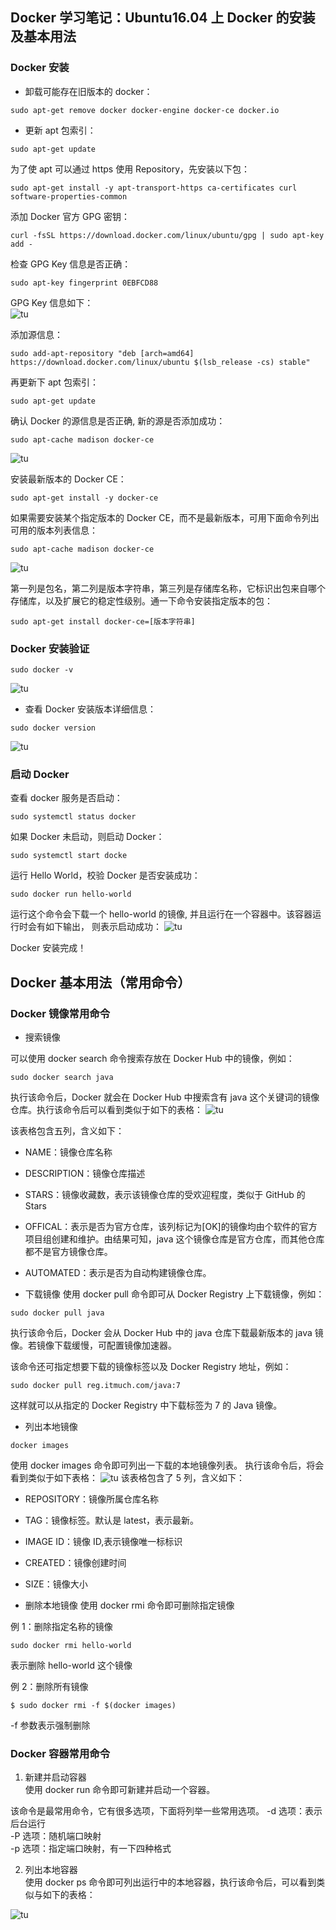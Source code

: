 ## Docker 学习笔记：Ubuntu16.04 上 Docker 的安装及基本用法

### Docker 安装

- 卸载可能存在旧版本的 docker：

```
sudo apt-get remove docker docker-engine docker-ce docker.io
```

- 更新 apt 包索引：

```
sudo apt-get update
```

为了使 apt 可以通过 https 使用 Repository，先安装以下包：

```
sudo apt-get install -y apt-transport-https ca-certificates curl software-properties-common
```

添加 Docker 官方 GPG 密钥：

```
curl -fsSL https://download.docker.com/linux/ubuntu/gpg | sudo apt-key add -
```

检查 GPG Key 信息是否正确：

```
sudo apt-key fingerprint 0EBFCD88
```

GPG Key 信息如下：  
![tu](./img/1.png)

添加源信息：

```
sudo add-apt-repository "deb [arch=amd64] https://download.docker.com/linux/ubuntu $(lsb_release -cs) stable"
```

再更新下 apt 包索引：

```
sudo apt-get update
```

确认 Docker 的源信息是否正确, 新的源是否添加成功：

```
sudo apt-cache madison docker-ce
```

![tu](./img/2.png)

安装最新版本的 Docker CE：

```
sudo apt-get install -y docker-ce
```

如果需要安装某个指定版本的 Docker CE，而不是最新版本，可用下面命令列出可用的版本列表信息：

```
sudo apt-cache madison docker-ce
```

![tu](./img/3.png)

第一列是包名，第二列是版本字符串，第三列是存储库名称，它标识出包来自哪个存储库，以及扩展它的稳定性级别。通一下命令安装指定版本的包：

```
sudo apt-get install docker-ce=[版本字符串]
```

### Docker 安装验证

```
sudo docker -v
```

![tu](./img/4.png)

- 查看 Docker 安装版本详细信息：

```
sudo docker version
```

![tu](./img/5.png)

### 启动 Docker

查看 docker 服务是否启动：

```
sudo systemctl status docker
```

如果 Docker 未启动，则启动 Docker：

```
sudo systemctl start docke
```

运行 Hello World，校验 Docker 是否安装成功：

```
sudo docker run hello-world
```

运行这个命令会下载一个 hello-world 的镜像, 并且运行在一个容器中。该容器运行时会有如下输出， 则表示启动成功：
![tu](./img/6.png)

Docker 安装完成！

## Docker 基本用法（常用命令）

### Docker 镜像常用命令

- 搜索镜像

可以使用 docker search 命令搜索存放在 Docker Hub 中的镜像，例如：

```
sudo docker search java
```

执行该命令后，Docker 就会在 Docker Hub 中搜索含有 java 这个关键词的镜像仓库。执行该命令后可以看到类似于如下的表格：
![tu](./img/7.png)

该表格包含五列，含义如下：

- NAME：镜像仓库名称
- DESCRIPTION：镜像仓库描述
- STARS：镜像收藏数，表示该镜像仓库的受欢迎程度，类似于 GitHub 的 Stars
- OFFICAL：表示是否为官方仓库，该列标记为[OK]的镜像均由个软件的官方项目组创建和维护。由结果可知，java 这个镜像仓库是官方仓库，而其他仓库都不是官方镜像仓库。
- AUTOMATED：表示是否为自动构建镜像仓库。

- 下载镜像
  使用 docker pull 命令即可从 Docker Registry 上下载镜像，例如：

```
sudo docker pull java
```

执行该命令后，Docker 会从 Docker Hub 中的 java 仓库下载最新版本的 java 镜像。若镜像下载缓慢，可配置镜像加速器。

该命令还可指定想要下载的镜像标签以及 Docker Registry 地址，例如：

```
sudo docker pull reg.itmuch.com/java:7
```

这样就可以从指定的 Docker Registry 中下载标签为 7 的 Java 镜像。

- 列出本地镜像

```
docker images
```

使用 docker images 命令即可列出一下载的本地镜像列表。
执行该命令后，将会看到类似于如下表格：
![tu](./img/8.png)
该表格包含了 5 列，含义如下：

- REPOSITORY：镜像所属仓库名称
- TAG：镜像标签。默认是 latest，表示最新。
- IMAGE ID：镜像 ID,表示镜像唯一标标识
- CREATED：镜像创建时间
- SIZE：镜像大小

- 删除本地镜像
  使用 docker rmi 命令即可删除指定镜像

例 1：删除指定名称的镜像

```
sudo docker rmi hello-world
```

表示删除 hello-world 这个镜像

例 2：删除所有镜像

```
$ sudo docker rmi -f $(docker images)
```

-f 参数表示强制删除

### Docker 容器常用命令

1. 新建并启动容器  
   使用 docker run 命令即可新建并启动一个容器。

该命令是最常用命令，它有很多选项，下面将列举一些常用选项。
-d 选项：表示后台运行  
-P 选项：随机端口映射  
-p 选项：指定端口映射，有一下四种格式

2. 列出本地容器  
   使用 docker ps 命令即可列出运行中的本地容器，执行该命令后，可以看到类似与如下的表格：

![tu](./img/9.png)
